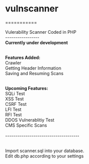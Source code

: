 <h1>vulnscanner</h1>
===========

Vulerability Scanner Coded in PHP<br />
-----------------<br />
<b>Currently  under development</b><br /><br />

<b>Features Added:</b><br />
Crawler<br />
Getting Header Information<br />
Saving and Resuming Scans<br />
<br />

<b>Upcoming Features:</b><br />
SQLi Test<br />
XSS Test<br />
CSRF Test<br />
LFI Test<br />
RFI Test<br />
DDOS Vulnerablitiy Test<br />
CMS Specific Scans<br />
<br />
-------------------------------------<br /><br />


Import scanner.sql into your database.<br />
Edit db.php according to your settings
